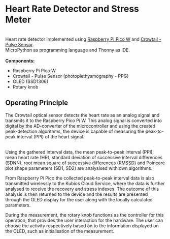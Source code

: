 # Heart Rate Detector and Stress Meter
<br />Heart rate detector implemented using <a href="https://www.raspberrypi.com/documentation/microcontrollers/raspberry-pi-pico.html">Raspberry Pi Pico W</a> and <a href="https://www.elecrow.com/wiki/index.php?title=Crowtail-_Pulse_Sensor">Crowtail - Pulse Sensor</a>.
<br />MicroPython as programming language and Thonny as IDE.
<br />
<br /><b>Components:</b>
<ul>
      <li>Raspberry Pi Pico W</li>
      <li>Crowtail - Pulse Sensor (photoplethysmography - PPG)</li>
      <li>OLED (SSD1306)</li>
      <li>Rotary knob</li>
</ul>
<h2> Operating Principle </h2>
The Crowtail optical sensor detects the heart rate as an analog signal and transmits it to the Raspberry Pico Pi W. This analog signal is converted into digital by the AD-converter of the microcontroller and using the created peak-detection algorithms, the device is capable of measuring the peak-to-peak interval (PPI) of the heart signal. 

<br />Using the gathered interval data, the mean peak-to-peak interval (PPI), mean heart rate (HR), standard deviation of successive interval differences (SDNN), root mean square of successive differences (RMSSD) and Poincare plot shape parameters (SD1, SD2) are analysised with own algorithms.

From Raspberry Pi Pico the collected peak-to-peak interval data is also transmitted wirelessly to the Kubios Cloud Service, where the data is further analysed to receive the recovery and stress indexes. The outcome of this analysis is then returned to the device and the results are presented through the OLED display for the user along with the locally calculated parameters.

During the measurement, the rotary knob functions as the controller for this operation, that provides the user interaction for the hardware. The user can choose the activity respectively based on to the information displayed on the OLED, such as initialisation of the measurement. 
